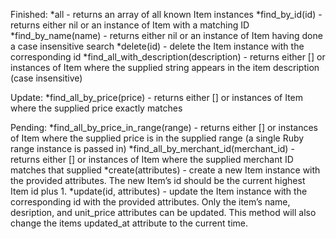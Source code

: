 Finished:
*all - returns an array of all known Item instances
*find_by_id(id) - returns either nil or an instance of Item with a matching ID
*find_by_name(name) - returns either nil or an instance of Item having done a case insensitive search
*delete(id) - delete the Item instance with the corresponding id
 *find_all_with_description(description) - returns either [] or instances of Item where the supplied string appears in the item description (case insensitive)

Update:
*find_all_by_price(price) - returns either [] or instances of Item where the supplied price exactly matches

Pending:
 *find_all_by_price_in_range(range) - returns either [] or instances of Item where the supplied price is in the supplied range (a single Ruby range instance is passed in)
 *find_all_by_merchant_id(merchant_id) - returns either [] or instances of Item where the supplied merchant ID matches that supplied
 *create(attributes) - create a new Item instance with the provided attributes. The new Item’s id should be the current highest Item id plus 1.
 *update(id, attributes) - update the Item instance with the corresponding id with the provided attributes. Only the item’s name, desription, and unit_price attributes can be updated. This method will also change the items updated_at attribute to the current time.
